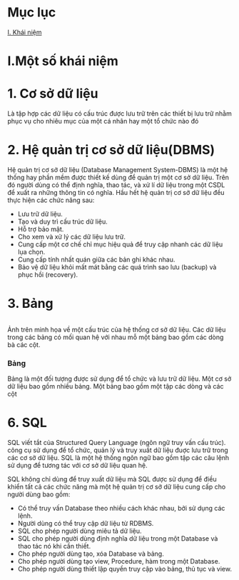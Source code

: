 # Mục lục 
[I. Khái niệm](#a)

<a name="a">

# I.Một số khái niệm </a>

# 1. Cơ sở dữ liệu
Là tập hợp các dữ liệu có cấu trúc được lưu trữ trên các thiết bị lưu trữ nhằm phục vụ cho nhiêu mục của một cá nhân hay một tổ chức nào đó

# 2. Hệ quản trị cơ sở dữ liệu(DBMS)
Hệ quản trị cơ sở dữ liệu (Database Management System-DBMS) là một hệ thống hay phần mềm được thiết kế dùng để quản trị một cơ sở dữ liệu. Trên đó người dùng có thể định nghĩa, thao tác, và xử lí dữ liệu trong một CSDL để xuất ra những thông tin có nghĩa. Hầu hết hệ quản trị cơ sở dữ liệu đều thực hiện các chức năng sau:
* Lưu trữ dữ liệu.
* Tạo và duy trì cấu trúc dữ liệu.
* Hỗ trợ bảo mật.
* Cho xem và xử lý các dữ liệu lưu trữ.
* Cung cấp một cơ chế chỉ mục hiệu quả để truy cập nhanh các dữ liệu lụa chọn.
* Cung cấp tính nhất quán giữa các bản ghi khác nhau.
* Bảo vệ dữ liệu khỏi mất mát bằng các quá trình sao lưu (backup) và phục hồi (recovery).

# 3. Bảng 
![]()

Ảnh trên minh họa về một cấu trúc của hệ thống cơ sở dữ liệu. Các dữ liệu trong các bảng có mối quan hệ với nhau mỗ một bảng bao gồm các dòng bà các cột. 

### Bảng 
Bảng là một đối tượng được sử dụng để tổ chức và lưu trữ dữ liệu. Một cơ sở dữ liệu bao gồm nhiều bảng. Một bảng bao gồm một tập các dòng và các cột

# 6. SQL
SQL viết tắt của Structured Query Language (ngôn ngữ truy vấn cấu trúc). công cụ sử dụng để tổ chức, quản lý và truy xuất dữ liệu đuợc lưu trữ trong các cơ sở dữ liệu. SQL là một hệ thống ngôn ngữ bao gồm tập các câu lệnh sử dụng để tương tác với cơ sở dữ liệu quan hệ.

SQL không chỉ dùng để truy xuất dữ liệu mà SQL được sử dụng để điều khiển tất cả các chức năng mà một hệ quản trị cơ sở dữ liệu cung cấp cho người dùng bao gồm:
- Có thể truy vấn Database theo nhiều cách khác nhau, bởi sử dụng các lệnh.
- Người dùng có thể truy cập dữ liệu từ RDBMS.
- SQL cho phép người dùng miêu tả dữ liệu.
- SQL cho phép người dùng định nghĩa dữ liệu trong một Database và thao tác nó khi cần thiết.
- Cho phép người dùng tạo, xóa Database và bảng.
- Cho phép người dùng tạo view, Procedure, hàm trong một Database.
- Cho phép người dùng thiết lập quyền truy cập vào bảng, thủ tục và view.


